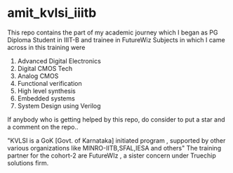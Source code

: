 # amit_kvlsi_iiitb
This repo contains the part of my academic journey which I began as PG Diploma Student in IIIT-B and trainee in FutureWiz 
Subjects in which I came across in this training were 
1. Advanced Digital Electronics 
2. Digital CMOS Tech
3. Analog CMOS 
4. Functional verification 
5. High level synthesis
6. Embedded systems
7. System Design using Verilog 


If anybody who is getting helped by this repo, do consider to put a star and a comment on the repo.. 

"KVLSI is a GoK [Govt. of Karnataka] initiated program , supported by other various organizations like MINRO-IITB,SFAL,IESA and others"
The training partner for the cohort-2 are FutureWIz , a sister concern under Truechip solutions firm.
